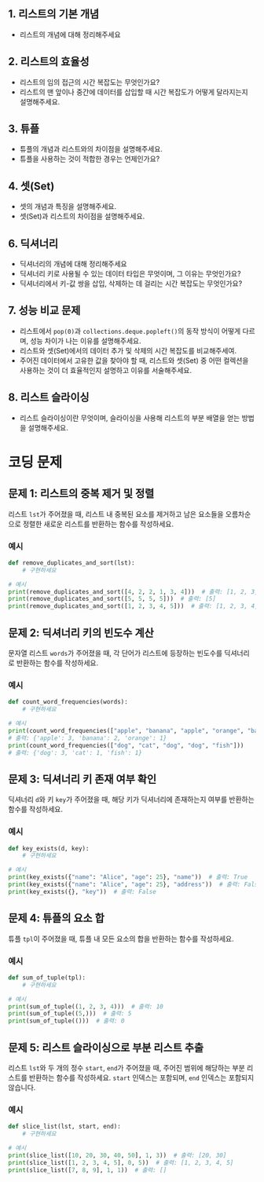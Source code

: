 ## 1. 리스트의 기본 개념
- 리스트의 개념에 대해 정리해주세요
 
## 2. 리스트의 효율성
- 리스트의 임의 접근의 시간 복잡도는 무엇인가요?
- 리스트의 맨 앞이나 중간에 데이터를 삽입할 때 시간 복잡도가 어떻게 달라지는지 설명해주세요.

## 3. 튜플
- 튜플의 개념과 리스트와의 차이점을 설명해주세요.
- 튜플을 사용하는 것이 적합한 경우는 언제인가요?

## 4. 셋(Set)
- 셋의 개념과 특징을 설명해주세요.
- 셋(Set)과 리스트의 차이점을 설명해주세요.

## 6. 딕셔너리
- 딕셔너리의 개념에 대해 정리해주세요
- 딕셔너리 키로 사용될 수 있는 데이터 타입은 무엇이며, 그 이유는 무엇인가요?
- 딕셔너리에서 키-값 쌍을 삽입, 삭제하는 데 걸리는 시간 복잡도는 무엇인가요?

## 7. 성능 비교 문제
- 리스트에서 `pop(0)`과 `collections.deque.popleft()`의 동작 방식이 어떻게 다르며, 성능 차이가 나는 이유를 설명해주세요.
- 리스트와 셋(Set)에서의 데이터 추가 및 삭제의 시간 복잡도를 비교해주세여.
- 주어진 데이터에서 고유한 값을 찾아야 할 때, 리스트와 셋(Set) 중 어떤 컬렉션을 사용하는 것이 더 효율적인지 설명하고 이유를 서술해주세요.

## 8. 리스트 슬라이싱
- 리스트 슬라이싱이란 무엇이며, 슬라이싱을 사용해 리스트의 부분 배열을 얻는 방법을 설명해주세요.


# 코딩 문제

## 문제 1: 리스트의 중복 제거 및 정렬
리스트 `lst`가 주어졌을 때, 리스트 내 중복된 요소를 제거하고 남은 요소들을 오름차순으로 정렬한 새로운 리스트를 반환하는 함수를 작성하세요.

### 예시
```python
def remove_duplicates_and_sort(lst):
    # 구현하세요

# 예시
print(remove_duplicates_and_sort([4, 2, 2, 1, 3, 4]))  # 출력: [1, 2, 3, 4]
print(remove_duplicates_and_sort([5, 5, 5, 5]))  # 출력: [5]
print(remove_duplicates_and_sort([1, 2, 3, 4, 5]))  # 출력: [1, 2, 3, 4, 5]
```

## 문제 2: 딕셔너리 키의 빈도수 계산
문자열 리스트 `words`가 주어졌을 때, 각 단어가 리스트에 등장하는 빈도수를 딕셔너리로 반환하는 함수를 작성하세요.

### 예시
```python
def count_word_frequencies(words):
    # 구현하세요

# 예시
print(count_word_frequencies(["apple", "banana", "apple", "orange", "banana", "apple"]))  
# 출력: {'apple': 3, 'banana': 2, 'orange': 1}
print(count_word_frequencies(["dog", "cat", "dog", "dog", "fish"]))  
# 출력: {'dog': 3, 'cat': 1, 'fish': 1}
```

## 문제 3: 딕셔너리 키 존재 여부 확인
딕셔너리 `d`와 키 `key`가 주어졌을 때, 해당 키가 딕셔너리에 존재하는지 여부를 반환하는 함수를 작성하세요.

### 예시
```python
def key_exists(d, key):
    # 구현하세요

# 예시
print(key_exists({"name": "Alice", "age": 25}, "name"))  # 출력: True
print(key_exists({"name": "Alice", "age": 25}, "address"))  # 출력: False
print(key_exists({}, "key"))  # 출력: False
```

## 문제 4: 튜플의 요소 합
튜플 `tpl`이 주어졌을 때, 튜플 내 모든 요소의 합을 반환하는 함수를 작성하세요.

### 예시
```python
def sum_of_tuple(tpl):
    # 구현하세요

# 예시
print(sum_of_tuple((1, 2, 3, 4)))  # 출력: 10
print(sum_of_tuple((5,)))  # 출력: 5
print(sum_of_tuple(()))  # 출력: 0
```

## 문제 5: 리스트 슬라이싱으로 부분 리스트 추출
리스트 `lst`와 두 개의 정수 `start`, `end`가 주어졌을 때, 주어진 범위에 해당하는 부분 리스트를 반환하는 함수를 작성하세요. `start` 인덱스는 포함되며, `end` 인덱스는 포함되지 않습니다.

### 예시
```python
def slice_list(lst, start, end):
    # 구현하세요

# 예시
print(slice_list([10, 20, 30, 40, 50], 1, 3))  # 출력: [20, 30]
print(slice_list([1, 2, 3, 4, 5], 0, 5))  # 출력: [1, 2, 3, 4, 5]
print(slice_list([7, 8, 9], 1, 1))  # 출력: []
```

